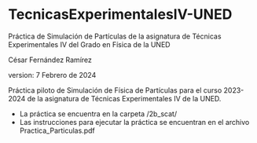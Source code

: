 # TecnicasExperimentalesIV-UNED
 Práctica de Simulación de Partículas de la asignatura de Técnicas Experimentales IV del Grado en Física de la UNED

César Fernández Ramírez

version: 7 Febrero de 2024

Práctica piloto de Simulación de Física de Partículas para el curso 2023-2024 de la asignatura de Técnicas Experimentales IV de la UNED. 

- La práctica se encuentra en la carpeta /2b_scat/
- Las instrucciones para ejecutar la práctica se encuentran en el archivo Practica_Particulas.pdf

